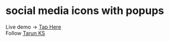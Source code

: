 # social media icons with popups
Live demo -> <a href="https://guitaruser.github.io/social-media-popups/">Tap Here</a><br>
Follow <a href="https://www.instagram.com/tarun_code.py/"> Tarun KS</a>
